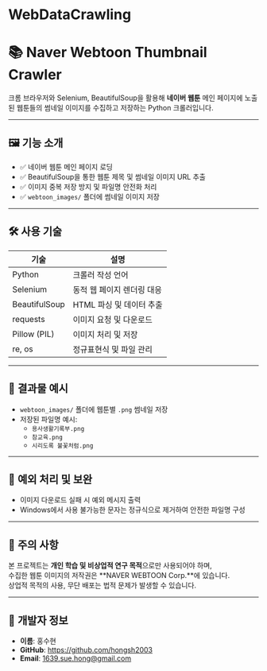 # WebDataCrawling

# 📚 Naver Webtoon Thumbnail Crawler

크롬 브라우저와 Selenium, BeautifulSoup을 활용해 **네이버 웹툰** 메인 페이지에 노출된 웹툰들의 썸네일 이미지를 수집하고 저장하는 Python 크롤러입니다.

---

## 🖼️ 기능 소개

- ✅ 네이버 웹툰 메인 페이지 로딩
- ✅ BeautifulSoup을 통한 웹툰 제목 및 썸네일 이미지 URL 추출
- ✅ 이미지 중복 저장 방지 및 파일명 안전화 처리
- ✅ `webtoon_images/` 폴더에 썸네일 이미지 저장

---

## 🛠️ 사용 기술

| 기술 | 설명 |
|------|------|
| Python | 크롤러 작성 언어 |
| Selenium | 동적 웹 페이지 렌더링 대응 |
| BeautifulSoup | HTML 파싱 및 데이터 추출 |
| requests | 이미지 요청 및 다운로드 |
| Pillow (PIL) | 이미지 처리 및 저장 |
| re, os | 정규표현식 및 파일 관리 |

---

## 📁 결과물 예시

- `webtoon_images/` 폴더에 웹툰별 `.png` 썸네일 저장
- 저장된 파일명 예시:
  - `용사생활기록부.png`
  - `참교육.png`
  - `시리도록 불꽃처럼.png`

---

## 🔐 예외 처리 및 보완

- 이미지 다운로드 실패 시 예외 메시지 출력
- Windows에서 사용 불가능한 문자는 정규식으로 제거하여 안전한 파일명 구성

---

## 📝 주의 사항

본 프로젝트는 **개인 학습 및 비상업적 연구 목적**으로만 사용되어야 하며,  
수집한 웹툰 이미지의 저작권은 **NAVER WEBTOON Corp.**에 있습니다.  
상업적 목적의 사용, 무단 배포는 법적 문제가 발생할 수 있습니다.

---

## 👤 개발자 정보

- **이름**: 홍수현
- **GitHub**: https://github.com/hongsh2003
- **Email**: 1639.sue.hong@gmail.com
